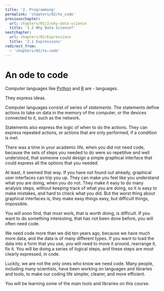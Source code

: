 ```yaml
---
title: '2. Programming'
permalink: 'chapters/02/to_code'
previouschapter:
  url: chapters/01/2/why-data-science
  title: '1.2 Why Data Science?'
nextchapter:
  url: chapters/02/Expressions
  title: '2.1 Expressions'
redirect_from:
  - 'chapters/02/to-code'
---
```

# An ode to code

Computer languages like [Python](https://python.org) and
[R](https://r-project.org) are \- languages.

They express ideas.

Computer languages consist of series of *statements*.  The statements define
actions to take on data in the memory of the computer, or the devices
connected to it, such as the network.

Statements also express the logic of when to do the actions.  They can express
repeated actions, or actions that are only performed, if a condition is met.

There was a time in your academic life, when you did not need code, because
the sets of steps you needed to do were so repetitive and well understood,
that someone could design a simple graphical interface that could express all
the options that you needed.

At least, it seemed that way.  If you have not found out already, graphical
user interfaces can trip you up.  They can make you feel like you understand
what you are doing, when you do not.  They make it easy to do many analysis
steps, without keeping track of what you are doing, so it is easy to make
mistakes, and hard to check what you did.  But the worst thing about graphical
interfaces is, they make easy things easy, but difficult things, impossible.

You will soon find, that most work, that is worth doing, is difficult.  If you
want to do something interesting, that has not been done before, you will
often need code.

We need code more than we did ten years ago, because we have much more data,
and the data is of many different types.  If you want to load the data into a
form that you use, you will need to move it around, rearrange it, fix it.
You will be doing a series of logical steps, and these steps are most clearly
expressed, in code.

Luckily, we are not the only ones who know we need code.  Many people,
including many scientists, have been working on languages and libraries and
tools, to make our coding life simpler, clearer, and more efficient.

You will be learning some of the main tools and libraries on this course.
